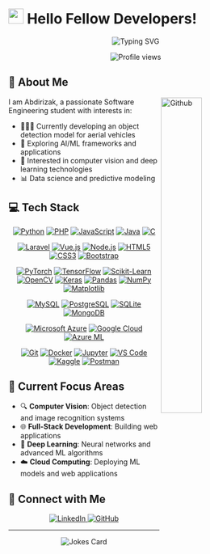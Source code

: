 # <img src="https://raw.githubusercontent.com/rahulbanerjee26/githubProfileReadmeGenerator/main/gifs/wave.gif" width="30px" height="30px"> Hello Fellow Developers!

<div align="center">
  <img src="https://readme-typing-svg.herokuapp.com?font=Fira+Code&size=24&duration=4000&pause=1000&color=36BCF7&center=true&vCenter=true&random=false&width=600&lines=Software+Engineering+Student;AI+%26+ML+Enthusiast;Full-Stack+Developer;Object+Detection+Specialist;Laravel+Developer" alt="Typing SVG" />
</div>

<p align="center">
  <img src="https://komarev.com/ghpvc/?username=Inaolol&style=flat-square&color=blue" alt="Profile views" />
</p>

## 🚀 About Me

<img width="40%" align="right" alt="Github" src="https://raw.githubusercontent.com/rahulbanerjee26/githubProfileReadmeGenerator/47a1a7b035154ce002fffc42e803b6ca8acbc4f3/gifs/git-header.svg" />

I am Abdirizak, a passionate Software Engineering student with interests in:

- 👨🏾‍💻 Currently developing an object detection model for aerial vehicles
- 🔭 Exploring AI/ML frameworks and applications
- 🎯 Interested in computer vision and deep learning technologies
- 📊 Data science and predictive modeling

## 💻 Tech Stack

<p align="center">
  <a href="https://github.com/Inaolol?tab=repositories&q=&type=&language=python&sort="><img src="https://img.shields.io/badge/-Python-3776AB?style=for-the-badge&logo=python&logoColor=white" alt="Python"/></a>
  <a href="https://github.com/Inaolol?tab=repositories&q=&type=&language=php&sort="><img src="https://img.shields.io/badge/-PHP-777BB4?style=for-the-badge&logo=php&logoColor=white" alt="PHP"/></a>
  <a href="https://github.com/Inaolol?tab=repositories&q=&type=&language=javascript&sort="><img src="https://img.shields.io/badge/-JavaScript-F7DF1E?style=for-the-badge&logo=javascript&logoColor=black" alt="JavaScript"/></a>
  <a href="https://github.com/Inaolol?tab=repositories&q=&type=&language=java&sort="><img src="https://img.shields.io/badge/-Java-ED8B00?style=for-the-badge&logo=java&logoColor=white" alt="Java"/></a>
  <a href="https://github.com/Inaolol?tab=repositories&q=&type=&language=c&sort="><img src="https://img.shields.io/badge/-C-A8B9CC?style=for-the-badge&logo=c&logoColor=white" alt="C"/></a>
</p>

<p align="center">
  <a href="#"><img src="https://img.shields.io/badge/-Laravel-FF2D20?style=for-the-badge&logo=laravel&logoColor=white" alt="Laravel"/></a>
  <a href="#"><img src="https://img.shields.io/badge/-Vue.js-4FC08D?style=for-the-badge&logo=vue.js&logoColor=white" alt="Vue.js"/></a>
  <a href="#"><img src="https://img.shields.io/badge/-Node.js-339933?style=for-the-badge&logo=node.js&logoColor=white" alt="Node.js"/></a>
  <a href="https://github.com/Inaolol?tab=repositories&q=&type=&language=html&sort="><img src="https://img.shields.io/badge/-HTML5-E34F26?style=for-the-badge&logo=html5&logoColor=white" alt="HTML5"/></a>
  <a href="https://github.com/Inaolol?tab=repositories&q=&type=&language=css&sort="><img src="https://img.shields.io/badge/-CSS3-1572B6?style=for-the-badge&logo=css3&logoColor=white" alt="CSS3"/></a>
  <a href="#"><img src="https://img.shields.io/badge/-Bootstrap-7952B3?style=for-the-badge&logo=bootstrap&logoColor=white" alt="Bootstrap"/></a>
</p>

<p align="center">
  <a href="#"><img src="https://img.shields.io/badge/-PyTorch-EE4C2C?style=for-the-badge&logo=pytorch&logoColor=white" alt="PyTorch"/></a>
  <a href="#"><img src="https://img.shields.io/badge/-TensorFlow-FF6F00?style=for-the-badge&logo=tensorflow&logoColor=white" alt="TensorFlow"/></a>
  <a href="#"><img src="https://img.shields.io/badge/-Scikit--Learn-F7931E?style=for-the-badge&logo=scikit-learn&logoColor=white" alt="Scikit-Learn"/></a>
  <a href="#"><img src="https://img.shields.io/badge/-OpenCV-5C3EE8?style=for-the-badge&logo=opencv&logoColor=white" alt="OpenCV"/></a>
  <a href="#"><img src="https://img.shields.io/badge/-Keras-D00000?style=for-the-badge&logo=keras&logoColor=white" alt="Keras"/></a>
  <a href="#"><img src="https://img.shields.io/badge/-Pandas-150458?style=for-the-badge&logo=pandas&logoColor=white" alt="Pandas"/></a>
  <a href="#"><img src="https://img.shields.io/badge/-NumPy-013243?style=for-the-badge&logo=numpy&logoColor=white" alt="NumPy"/></a>
  <a href="#"><img src="https://img.shields.io/badge/-Matplotlib-11557c?style=for-the-badge" alt="Matplotlib"/></a>
</p>

<p align="center">
  <a href="#"><img src="https://img.shields.io/badge/-MySQL-4479A1?style=for-the-badge&logo=mysql&logoColor=white" alt="MySQL"/></a>
  <a href="#"><img src="https://img.shields.io/badge/-PostgreSQL-4169E1?style=for-the-badge&logo=postgresql&logoColor=white" alt="PostgreSQL"/></a>
  <a href="#"><img src="https://img.shields.io/badge/-SQLite-003B57?style=for-the-badge&logo=sqlite&logoColor=white" alt="SQLite"/></a>
  <a href="#"><img src="https://img.shields.io/badge/-MongoDB-47A248?style=for-the-badge&logo=mongodb&logoColor=white" alt="MongoDB"/></a>
</p>

<p align="center">
  <a href="#"><img src="https://img.shields.io/badge/-Microsoft%20Azure-0078D4?style=for-the-badge&logo=microsoft-azure&logoColor=white" alt="Microsoft Azure"/></a>
  <a href="#"><img src="https://img.shields.io/badge/-Google%20Cloud-4285F4?style=for-the-badge&logo=google-cloud&logoColor=white" alt="Google Cloud"/></a>
  <a href="#"><img src="https://img.shields.io/badge/-Azure%20ML-0078D4?style=for-the-badge&logo=microsoft-azure&logoColor=white" alt="Azure ML"/></a>
</p>

<p align="center">
  <a href="#"><img src="https://img.shields.io/badge/-Git-F05032?style=for-the-badge&logo=git&logoColor=white" alt="Git"/></a>
  <a href="#"><img src="https://img.shields.io/badge/-Docker-2496ED?style=for-the-badge&logo=docker&logoColor=white" alt="Docker"/></a>
  <a href="#"><img src="https://img.shields.io/badge/-Jupyter-F37626?style=for-the-badge&logo=jupyter&logoColor=white" alt="Jupyter"/></a>
  <a href="#"><img src="https://img.shields.io/badge/-VS%20Code-007ACC?style=for-the-badge&logo=visual-studio-code&logoColor=white" alt="VS Code"/></a>
  <a href="https://github.com/Inaolol?tab=repositories&q=&type=&language=kaggle&sort="><img src="https://img.shields.io/badge/-Kaggle-20BEFF?style=for-the-badge&logo=kaggle&logoColor=white" alt="Kaggle"/></a>
  <a href="#"><img src="https://img.shields.io/badge/-Postman-FF6C37?style=for-the-badge&logo=postman&logoColor=white" alt="Postman"/></a>
</p>

## 🎯 Current Focus Areas

- 🔍 **Computer Vision**: Object detection and image recognition systems
- 🌐 **Full-Stack Development**: Building web applications
- 🤖 **Deep Learning**: Neural networks and advanced ML algorithms
- ☁️ **Cloud Computing**: Deploying ML models and web applications

<!--
## 📊 GitHub Stats
<p align="center">
  <img src="https://github-readme-stats.vercel.app/api?username=Inaolol&show_icons=true&theme=tokyonight" alt="GitHub Stats" height="165" />
  <img src="https://github-readme-stats.vercel.app/api/top-langs/?username=Inaolol&layout=compact&theme=tokyonight" alt="Most Used Languages" height="165" />
</p>

## 🔥 Streak Stats
<p align="center">
  <img src="https://github-readme-streak-stats.herokuapp.com/?user=Inaolol&theme=tokyonight" alt="GitHub Streak" />
</p>
-->

## 🤝 Connect with Me

<p align="center">
  <a href="https://www.linkedin.com/in/olol/">
    <img src="https://img.shields.io/badge/-LinkedIn-0077B5?style=for-the-badge&logo=linkedin&logoColor=white" alt="LinkedIn"/>
  </a>
  <a href="https://github.com/Inaolol">
    <img src="https://img.shields.io/badge/-GitHub-181717?style=for-the-badge&logo=github&logoColor=white" alt="GitHub"/>
  </a>
</p>

---

<div align="center">
  <img src="https://readme-jokes.vercel.app/api?theme=tokyonight" alt="Jokes Card" />
</div>
